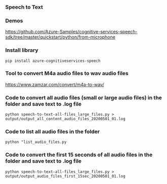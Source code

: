 ### Speech to Text 

### Demos
https://github.com/Azure-Samples/cognitive-services-speech-sdk/tree/master/quickstart/python/from-microphone

### Install library
```
pip install azure-cognitiveservices-speech
```

### Tool to convert M4a audio files to wav audio files
https://www.zamzar.com/convert/m4a-to-wav/


### Code to convert all audio files (small or large audio files) in the folder and save text to .log file
```
python speech-to-text-all-files_large_files.py > output/output_all_content_audio_files_20200501_01.log
```

### Code to list all audio files in the folder
```
python "list_audio_files.py
```

### Code to convert the first 15 seconds of all audio files in the folder and save text to .log file
```
python speech-to-text-all-files_large_files.py > output/output_audio_files_first_15sec_20200501_01.log
```


